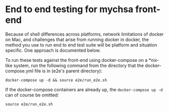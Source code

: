 # End to end testing for mychsa front-end

Because of shell differences across platforms, network limitations of docker 
on Mac, and challenges that arise from running docker in docker, the method you use to run end to end test suite will be platform and situation specific. One approach is documented below.

To run these tests against the front-end using docker-compose on a *nix-like system,
run the following command from the directory that the docker-compose.yml file is in (e2e's parent directory):

    docker-compose up -d && source e2e/run_e2e.sh
    
If the docker-compose containers are already up, the `docker-compose up -d` can of course be omitted:

    source e2e/run_e2e.sh
